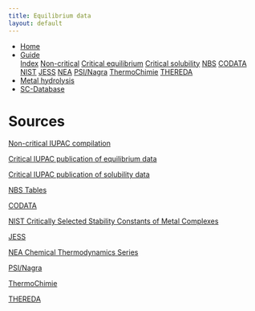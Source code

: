 ```yaml
---
title: Equilibrium data
layout: default
---
```

<ul>
  <li><a href="/">Home</a></li>
  <li class="dropdown">
    <a href="javascript:void(0)" class="dropbtn" class="active">Guide</a>
    <div class="dropdown-content">
      <a class="active" href="sources.html">Index</a>
      <a href="noncritical.html">Non-critical</a>
      <a href="critical-equilibrium.html">Critical equilibrium</a>
      <a href="critical-solubility.html">Critical solubility</a>
      <a href="NBS.html">NBS</a>
      <a href="CODATA.html">CODATA</a>
      <a href="NIST.html">NIST</a>
      <a href="JESS.html">JESS</a>
      <a href="NEA.html">NEA</a>
      <a href="PSI.html">PSI/Nagra</a>
      <a href="thermochimie.html">ThermoChimie</a>
      <a href="THEREDA.html">THEREDA</a>
    </div>
  </li>
  <li><a href="/cost-nectar.html">Metal hydrolysis</a></li>
  <li><a href="/sc-database.html">SC-Database</a></li>
</ul>

# Sources

[Non-critical IUPAC compilation](/noncritical.html)

[Critical IUPAC publication of equilibrium data](/critical-equilibrium.html)

[Critical IUPAC publication of solubility data](/critical-solubility.html)

[NBS Tables](/NBS.html)

[CODATA](/CODATA.html)

[NIST Critically Selected Stability Constants of Metal Complexes](/NIST.html)

[JESS](/JESS.html)

[NEA Chemical Thermodynamics Series](/NEA.html)

[PSI/Nagra](/PSI.html)

[ThermoChimie](/thermochimie.html)

[THEREDA](/THEREDA.html)
